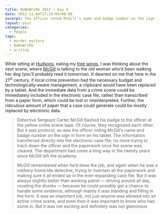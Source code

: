 ```yaml
---
title: NaNoWriMo 2012 – Day 4
date: 2012-11-04T17:19:04+00:00
excerpt: The officer noted McGill’s name and badge number on the sign in form on his tablet. The information transferred directly into the electronic case file; no more trying to track down the officer and the paperwork once the scene was cleared. The department had come a long way in the twenty years since McGill left the academy.
layout: post
categories:
  - People
tags:
  - murder mystery
  - NaNoWriMo
  - writing
---
```

While sitting at [Hudsons](http://www.hudsonstaphouse.com/city/saskatoon/), eating my [free wings](/free-wings-for-a-year.html "Free Wings for a Year"), I was thinking about the next scene, where [McGill](http://craigmcn.ca/nanowrimo-2012-day-3.html "NaNoWriMo 2012 – Day 3") is talking to the old woman who&#8217;d been walking her dog (you&#8217;ll probably read it tomorrow). It dawned on me that here in the 21<sup>st</sup> century, if local crime prevention had the necessary budget and technologically-aware management, a clipboard would have been replaced by a tablet. And the immediate data from a crime scene could be immediately included in the electronic case file, rather than transcribed from a paper form, which could be lost or misinterpreted. Further, the ridiculous amount of paper that a case could generate could be mostly replaced by electronic data.

> Detective Sergeant Carter McGill flashed his badge to the officer at the yellow crime scene tape. Of course, they recognized each other. But it was protocol, as was the officer noting McGill’s name and badge number on the sign in form on his tablet. The information transferred directly into the electronic case file; no more trying to track down the officer and the paperwork once the scene was cleared. The department had come a long way in the twenty years since McGill left the academy.
> 
> McGill remembered when he’d done the job, and again when he was a robbery-homicide detective, trying to maintain all the paperwork and making sure it all ended up in the ever-expanding case file. But it was always slightly better than working patrol — driving around all day, rousting the drunks — because he could possibly get a chance to handle some evidence, although mainly it was standing and filling in the form. It was an important job, not just anyone was allowed into an active crime scene, and even then it was important to know who had come in. But it was not exciting and definitely was not glamorous.